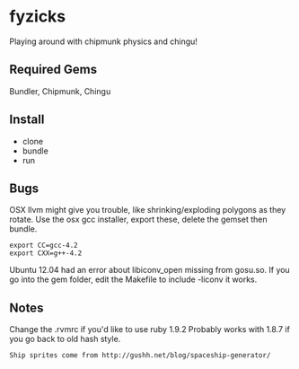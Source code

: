fyzicks
=======

Playing around with chipmunk physics and chingu!

Required Gems
------------
Bundler, Chipmunk, Chingu

Install
-------

* clone
* bundle
* run

Bugs
----

OSX llvm might give you trouble, like shrinking/exploding polygons as they rotate. Use the osx gcc installer, export these, delete the gemset then bundle.

    export CC=gcc-4.2
    export CXX=g++-4.2

Ubuntu 12.04 had an error about libiconv_open missing from gosu.so. If you go into the gem folder, edit the Makefile to include -liconv it works.

Notes
-----

Change the .rvmrc if you'd like to use ruby 1.9.2
Probably works with 1.8.7 if you go back to old hash style.

    Ship sprites come from http://gushh.net/blog/spaceship-generator/
